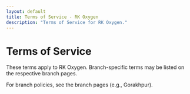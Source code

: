 ```yaml
---
layout: default
title: Terms of Service - RK Oxygen
description: "Terms of Service for RK Oxygen."
---
```


<div class="mui-card">
  <h1 class="mui-card-title">Terms of Service</h1>
  <p>These terms apply to RK Oxygen. Branch-specific terms may be listed on the respective branch pages.</p>
  <p>For branch policies, see the branch pages (e.g., Gorakhpur).</p>
</div>

